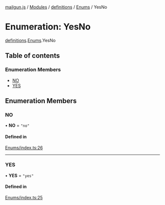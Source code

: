 [mailgun.js](../README.md) / [Modules](../modules.md) / [definitions](../modules/definitions.md) / [Enums](../modules/definitions.Enums.md) / YesNo

# Enumeration: YesNo

[definitions](../modules/definitions.md).[Enums](../modules/definitions.Enums.md).YesNo

## Table of contents

### Enumeration Members

- [NO](definitions.Enums.YesNo.md#no)
- [YES](definitions.Enums.YesNo.md#yes)

## Enumeration Members

### NO

• **NO** = ``"no"``

#### Defined in

[Enums/index.ts:26](https://github.com/mailgun/mailgun.js/blob/460665c/lib/Enums/index.ts#L26)

___

### YES

• **YES** = ``"yes"``

#### Defined in

[Enums/index.ts:25](https://github.com/mailgun/mailgun.js/blob/460665c/lib/Enums/index.ts#L25)
